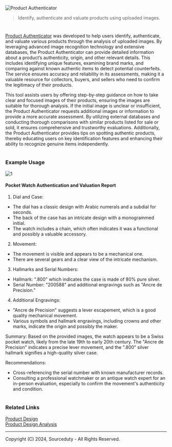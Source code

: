 ![Product Authenticator](https://github.com/sourceduty/Product_Authenticator/assets/123030236/cdc4fc64-32bc-4fdd-8dda-1d90147d1c1f)

> Identify, authenticate and valuate products using uploaded images.

#

[Product Authenticator](https://chatgpt.com/g/g-ALm9uIBFL-product-authenticator) was developed to help users identify, authenticate, and valuate various products through the analysis of uploaded images. By leveraging advanced image recognition technology and extensive databases, the Product Authenticator can provide detailed information about a product’s authenticity, origin, and other relevant details. This includes identifying unique features, examining brand marks, and comparing against known authentic items to detect potential counterfeits. The service ensures accuracy and reliability in its assessments, making it a valuable resource for collectors, buyers, and sellers who need to confirm the legitimacy of their products.

This tool assists users by offering step-by-step guidance on how to take clear and focused images of their products, ensuring the images are suitable for thorough analysis. If the initial image is unclear or insufficient, the Product Authenticator requests additional images or information to provide a more accurate assessment. By utilizing external databases and conducting thorough comparisons with similar products listed for sale or sold, it ensures comprehensive and trustworthy evaluations. Additionally, the Product Authenticator provides tips on spotting authentic products, thereby educating users on key identification features and enhancing their ability to recognize genuine items independently.

#
### Example Usage

![1](https://github.com/sourceduty/Product_Authenticator/assets/123030236/9ff74428-2614-452d-b3e0-997a49ad5637)

#### Pocket Watch Authentication and Valuation Report

1. Dial and Case:
- The dial has a classic design with Arabic numerals and a subdial for seconds.
- The back of the case has an intricate design with a monogrammed initial.
- The watch includes a chain, which often indicates it was a functional and possibly a valuable accessory.

2. Movement:
- The movement is visible and appears to be a mechanical one.
- There are several gears and a clear view of the intricate mechanism.

3. Hallmarks and Serial Numbers:
- Hallmark: ".800" which indicates the case is made of 80% pure silver.
- Serial Number: "200588" and additional engravings such as "Ancre de Precision."

4. Additional Engravings:
- "Ancre de Precision" suggests a lever escapement, which is a good quality mechanical movement.
- Various symbols and hallmark engravings, including crowns and other marks, indicate the origin and possibly the maker.

Summary:
Based on the provided images, the watch appears to be a Swiss pocket watch, likely from the late 19th to early 20th century. The "Ancre de Precision" indicates a precise lever movement, and the ".800" silver hallmark signifies a high-quality silver case.

Recommendations:
- Cross-referencing the serial number with known manufacturer records.
- Consulting a professional watchmaker or an antique watch expert for an in-person evaluation, especially to confirm the movement's authenticity and condition.

#
### Related Links

[Product Design](https://github.com/sourceduty/Product_Design)
<br>
[Product Design Analysis](https://github.com/sourceduty/Product_Design_Analysis)

***
Copyright (C) 2024, Sourceduty - All Rights Reserved.
